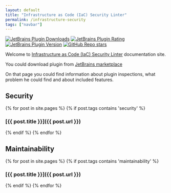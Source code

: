 ```yaml
---
layout: default
title: "Infrastructure as Code (IaC) Security Linter"
permalink: /infrastructure-security
tags: ["navbar"]
---
```

[![JetBrains Plugin Downloads](https://img.shields.io/jetbrains/plugin/d/dev.protsenko.security-linter)](https://plugins.jetbrains.com/plugin/25413-infrastructure-security)
[![JetBrains Plugin Rating](https://img.shields.io/jetbrains/plugin/r/rating/dev.protsenko.security-linter)](https://plugins.jetbrains.com/plugin/25413-infrastructure-security-linter/reviews)
[![JetBrains Plugin Version](https://img.shields.io/jetbrains/plugin/v/dev.protsenko.security-linter)](https://plugins.jetbrains.com/plugin/25413-infrastructure-security-linter/versions)
[![GitHub Repo stars](https://img.shields.io/github/stars/NordCoderd/infrastructure-security)](https://github.com/NordCoderd/infrastructure-security)

Welcome to [Infrastructure as Code (IaC) Security Linter](https://github.com/NordCoderd/infrastructure-security) documentation site.

You could download plugin from [JetBrains marketplace](https://plugins.jetbrains.com/plugin/25413-infrastructure-security-linter)

On that page you could find information about plugin inspections, what problem he could find and about included features.

## Security

{% for post in site.pages %}
{% if post.tags contains 'security' %}
### [{{ post.title }}]({{ post.url }})
{% endif %}
{% endfor %}

## Maintainability

{% for post in site.pages %}
{% if post.tags contains 'maintainability' %}
### [{{ post.title }}]({{ post.url }})
{% endif %}
{% endfor %}
